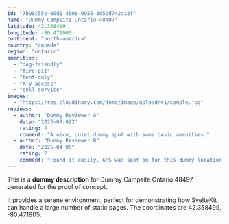 ```yaml
---
id: "7b98c55e-00d1-4b08-9955-3d5cd742a18f"
name: "Dummy Campsite Ontario 48497"
latitude: 42.358499
longitude: -80.471905
continent: "north-america"
country: "canada"
region: "ontario"
amenities:
  - "dog-friendly"
  - "fire-pit"
  - "tent-only"
  - "ATV-access"
  - "cell-service"
images:
  - "https://res.cloudinary.com/demo/image/upload/v1/sample.jpg"
reviews:
  - author: "Dummy Reviewer A"
    date: "2025-07-022"
    rating: 4
    comment: "A nice, quiet dummy spot with some basic amenities."
  - author: "Dummy Reviewer B"
    date: "2025-04-05"
    rating: 2
    comment: "Found it easily. GPS was spot on for this dummy location."
---
```


This is a **dummy description** for Dummy Campsite Ontario 48497, generated for the proof of concept.

It provides a serene environment, perfect for demonstrating how SvelteKit can handle a large number of static pages. The coordinates are 42.358499, -80.471905.
